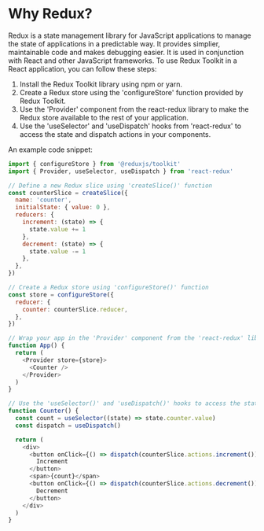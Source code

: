 # Why Redux?

Redux is a state management library for JavaScript applications to manage the state of applications in a predictable way.
It provides simplier, maintainable code and makes debugging easier.
It is used in conjunction with React and other JavaScript frameworks.
To use Redux Toolkit in a React application, you can follow these steps:

1. Install the Redux Toolkit library using npm or yarn.
2. Create a Redux store using the 'configureStore' function provided by Redux Toolkit.
3. Use the 'Provider' component from the react-redux library to make the Redux store available to the rest of your application.
4. Use the 'useSelector' and 'useDispatch' hooks from 'react-redux' to access the state and dispatch actions in your components.

An example code snippet:

```javascript
import { configureStore } from '@reduxjs/toolkit'
import { Provider, useSelector, useDispatch } from 'react-redux'

// Define a new Redux slice using 'createSlice()' function
const counterSlice = createSlice({
  name: 'counter',
  initialState: { value: 0 },
  reducers: {
    increment: (state) => {
      state.value += 1
    },
    decrement: (state) => {
      state.value -= 1
    },
  },
})

// Create a Redux store using 'configureStore()' function
const store = configureStore({
  reducer: {
    counter: counterSlice.reducer,
  },
})

// Wrap your app in the 'Provider' component from the 'react-redux' library  to make the Redux store available
function App() {
  return (
    <Provider store={store}>
      <Counter />
    </Provider>
  )
}

// Use the 'useSelector()' and 'useDispatch()' hooks to access the state and dispatch actions to and from the Redux store
function Counter() {
  const count = useSelector((state) => state.counter.value)
  const dispatch = useDispatch()

  return (
    <div>
      <button onClick={() => dispatch(counterSlice.actions.increment())}>
        Increment
      </button>
      <span>{count}</span>
      <button onClick={() => dispatch(counterSlice.actions.decrement())}>
        Decrement
      </button>
    </div>
  )
}
```
